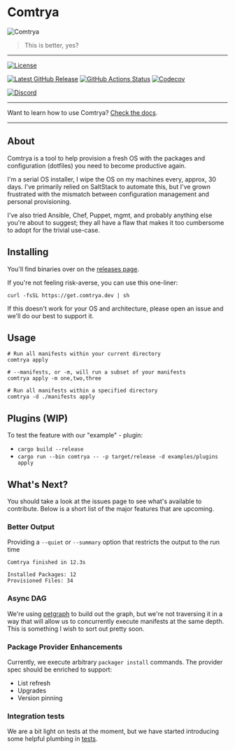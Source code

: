 # Comtrya

![Comtrya](/Comtrya.gif "Hello")

> This is better, yes?

---

[![License](https://img.shields.io/github/license/comtrya/comtrya?style=for-the-badge)](https://github.com/comtrya/comtrya/blob/main/LICENSE)

[![Latest GitHub Release](https://img.shields.io/github/v/release/comtrya/comtrya?label=Latest&style=for-the-badge)](https://github.com/comtrya/comtrya/releases/latest)
[![GitHub Actions Status](https://img.shields.io/github/workflow/status/comtrya/comtrya/release/main?style=for-the-badge)](https://github.com/comtrya/comtrya/actions/workflows/main.yml)
[![Codecov](https://img.shields.io/codecov/c/github/comtrya/comtrya?style=for-the-badge)](https://codecov.io/gh/comtrya/comtrya)

[
![Discord](https://img.shields.io/discord/730728064031653999?label=Discord&style=for-the-badge)](https://rawkode.chat)


---

Want to learn how to use Comtrya? [Check the docs](https://comtrya.dev).

---
## About

Comtrya is a tool to help provision a fresh OS with the packages and configuration (dotfiles) you need to become productive again.

I'm a serial OS installer, I wipe the OS on my machines every, approx, 30 days. I've primarily relied on SaltStack to automate this, but I've grown frustrated with the mismatch between configuration management and personal provisioning.

I've also tried Ansible, Chef, Puppet, mgmt, and probably anything else you're about to suggest; they all have a flaw that makes it too cumbersome to adopt for the trivial use-case.

## Installing

You'll find binaries over on the [releases page](https://github.com/comtrya/comtrya/releases/latest).

If you're not feeling risk-averse, you can use this one-liner:

```shell
curl -fsSL https://get.comtrya.dev | sh
```

If this doesn't work for your OS and architecture, please open an issue and we'll do our best to support it.

## Usage

```shell
# Run all manifests within your current directory
comtrya apply

# --manifests, or -m, will run a subset of your manifests
comtrya apply -m one,two,three

# Run all manifests within a specified directory
comtrya -d ./manifests apply
```

## Plugins (WIP)
To test the feature with our "example" - plugin:

* `cargo build --release`
* `cargo run --bin comtrya -- -p target/release -d examples/plugins apply`

## What's Next?

You should take a look at the issues page to see what's available to contribute. Below is a short list of the major features that are upcoming.

### Better Output

Providing a `--quiet` or `--summary` option that restricts the output to the run time

```shell
Comtrya finished in 12.3s

Installed Packages: 12
Provisioned Files: 34
```

### Async DAG

We're using [petgraph](https://github.com/petgraph/petgraph) to build out the graph, but we're not traversing it in a way that will allow us to concurrently execute manifests at the same depth. This is something I wish to sort out pretty soon.

### Package Provider Enhancements

Currently, we execute arbitrary `packager install` commands. The provider spec should be enriched to support:

- List refresh
- Upgrades
- Version pinning

### Integration tests

We are a bit light on tests at the moment, but we have started introducing some helpful plumbing in [tests](./tests).
